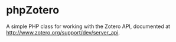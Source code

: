 phpZotero
=========

A simple PHP class for working with the Zotero API, documented at http://www.zotero.org/support/dev/server_api.

